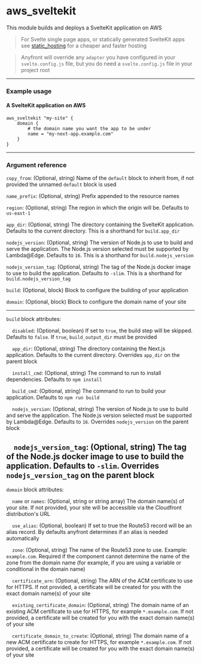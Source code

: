 # aws_sveltekit

This module builds and deploys a SvelteKit application on AWS

> For Svelte single page apps, or statically generated SvelteKit apps see [static_hosting](./static_hosting.md) for a cheaper and faster hosting

> Anyfront will override any `adapter` you have configured in your `svelte.config.js` file, but you do need a `svelte.config.js` file in your project root

---

### Example usage

#### A SvelteKit application on AWS
```hcl
aws_sveltekit "my-site" {
    domain {
        # the domain name you want the app to be under
        name = "my-next-app.example.com"
    }
}
```

---

### Argument reference

`copy_from`: (Optional, string) Name of the `default` block to inherit from, if not provided the unnamed `default` block is used

`name_prefix`: (Optional, string) Prefix appended to the resource names

`region`: (Optional, string) The region in which the origin will be. Defaults to `us-east-1`

`app_dir`: (Optional, string) The directory containing the SvelteKit application. Defaults to the current directory. This is a shorthand for `build.app_dir`

`nodejs_version`: (Optional, string) The version of Node.js to use to build and serve the application. The Node.js version selected must be supported by Lambda@Edge. Defaults to `16`. This is a shorthand for `build.nodejs_version`

`nodejs_version_tag`: (Optional, string) The tag of the Node.js docker image to use to build the application. Defaults to `-slim`. This is a shorthand for `build.nodejs_version_tag`

`build`: (Optional, block) Block to configure the building of your application

`domain`: (Optional, block) Block to configure the domain name of your site

---

`build` block attributes:

&nbsp;&nbsp;&nbsp;&nbsp;`disabled`: (Optional, boolean) If set to `true`, the build step will be skipped. Defaults to `false`. If `true`, `build_output_dir` must be provided

&nbsp;&nbsp;&nbsp;&nbsp;`app_dir`: (Optional, string) The directory containing the Next.js application. Defaults to the current directory. Overrides `app_dir` on the parent block

&nbsp;&nbsp;&nbsp;&nbsp;`install_cmd`: (Optional, string) The command to run to install dependencies. Defaults to `npm install`

&nbsp;&nbsp;&nbsp;&nbsp;`build_cmd`: (Optional, string) The command to run to build your application. Defaults to `npm run build`

&nbsp;&nbsp;&nbsp;&nbsp;`nodejs_version`: (Optional, string) The version of Node.js to use to build and serve the application. The Node.js version selected must be supported by Lambda@Edge. Defaults to `16`. Overrides `nodejs_version` on the parent block

&nbsp;&nbsp;&nbsp;&nbsp;`nodejs_version_tag`: (Optional, string) The tag of the Node.js docker image to use to build the application. Defaults to `-slim`. Overrides `nodejs_version_tag` on the parent block
---

`domain` block attributes:

&nbsp;&nbsp;&nbsp;&nbsp;`name` or `names`: (Optional, string or string array) The domain name(s) of your site. If not provided, your site will be accessible via the Cloudfront distribution's URL

&nbsp;&nbsp;&nbsp;&nbsp;`use_alias`: (Optional, boolean) If set to true the Route53 record will be an alias record. By defaults anyfront determines if an alias is needed automatically

&nbsp;&nbsp;&nbsp;&nbsp;`zone`: (Optional, string) The name of the Route53 zone to use. Example: `example.com`. Required if the component cannot determine the name of the zone from the domain name (for example, if you are using a variable or conditional in the domain name)

&nbsp;&nbsp;&nbsp;&nbsp;`certificate_arn`: (Optional, string) The ARN of the ACM certificate to use for HTTPS. If not provided, a certificate will be created for you with the exact domain name(s) of your site

&nbsp;&nbsp;&nbsp;&nbsp;`existing_certificate_domain`: (Optional, string) The domain name of an existing ACM certificate to use for HTTPS, for example `*.example.com`. If not provided, a certificate will be created for you with the exact domain name(s) of your site

&nbsp;&nbsp;&nbsp;&nbsp;`certificate_domain_to_create`: (Optional, string) The domain name of a new ACM certificate to create for HTTPS, for example `*.example.com`. If not provided, a certificate will be created for you with the exact domain name(s) of your site
